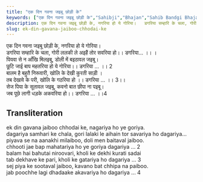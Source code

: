 ```yaml
---
title: "एक दिन गवना जइबू छोड़ी के"
keywords: ["एक दिन गवना जइबू छोड़ी के","Sahibji","Bhajan","Sahib Bandgi Bhajan","Sant Kabir Bhajan","bhajan lyrics","साहिब बंदगी भजन","भजन"]
description: एक दिन गवना जइबू छोड़ी के, नगरिया हो ये गोरिया।   डगरिया सम्हारि के चला, गोरी ललकी ले अइहैं तोर सवरिया हो।। डगरिया... ।। ।   पियवा से न आँखि मिलइबू, डोल
slug: ek-din-gavana-jaiboo-chhodai-ke
---
```


  
एक दिन गवना जइबू छोड़ी के, नगरिया हो ये गोरिया।  
डगरिया सम्हारि के चला, गोरी ललकी ले अइहैं तोर सवरिया हो।। डगरिया... ।। ।  
पियवा से न आँखि मिलइबू, डोली में बइठावल जइबू।  
छूटि जाई बाप महतरिया हो ये गोरिया।। डगरिया ... ।। 2  
बालम है बहुतै निरूवारी, खोलि के देखी कुरती साड़ी ।  
तब देखावे के परी, खोलि के गठरिया हो ।। डगरिया ... ।। 3।।  
सेज पिया के सूतावल जइबू, कवनो बात छीपा ना पइबू।  
जब पूछे लागी धड़के अकवरिया हो।। डगरिया ... ।।4  


## Transliteration

  
ek din gavana jaiboo chhodai ke, nagariya ho ye goriya.  
dagariya samhari ke chala, gori lalaki le aihain tor savariya ho  dagariya...    
piyava se na aanakhi milaiboo, doli men baitaval jaiboo.  
chhooti jae bap mahatariya ho ye goriya  dagariya ...   2  
balam hai bahutai niroovari, kholi ke dekhi kurati sadai  
tab dekhave ke pari, kholi ke gatariya ho   dagariya ...   3   
sej piya ke sootaval jaiboo, kavano bat chhipa na paiboo.  
jab poochhe lagi dhadaake akavariya ho  dagariya ...  4  

  